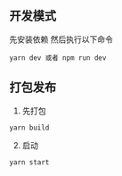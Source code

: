 ## 开发模式
先安装依赖 然后执行以下命令
```shell
yarn dev 或者 npm run dev
```

## 打包发布
1. 先打包
```shell
yarn build
```
2. 启动
```shell
yarn start